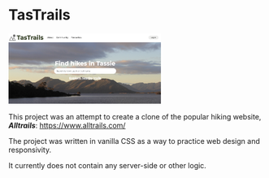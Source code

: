 # TasTrails

<p>
  <img src="assets/images/TasTrails.png" alt="TasTrails" width="300" />
</p>

This project was an attempt to create a clone of the popular hiking website, **_Alltrails_**: https://www.alltrails.com/

The project was written in vanilla CSS as a way to practice web design and responsivity.

It currently does not contain any server-side or other logic.
